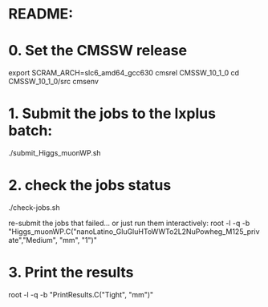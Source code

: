 # README:


# 0. Set the CMSSW release

  export SCRAM_ARCH=slc6_amd64_gcc630
  cmsrel CMSSW_10_1_0
  cd CMSSW_10_1_0/src
  cmsenv




# 1. Submit the jobs to the lxplus batch:

  ./submit_Higgs_muonWP.sh




# 2. check the jobs status

  ./check-jobs.sh

re-submit the jobs that failed... or just run them interactively: 
   root -l -q -b "Higgs_muonWP.C(\"nanoLatino_GluGluHToWWTo2L2NuPowheg_M125_private\",\"Medium\", \"mm\", \"1\")"




# 3. Print the results

  root -l -q -b "PrintResults.C(\"Tight\", \"mm\")"




